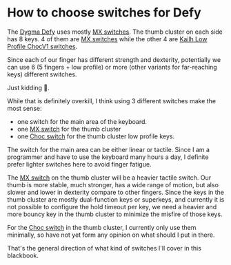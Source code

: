 # How to choose switches for Defy

The [Dygma Defy][defy] uses mostly [MX switches][mx-switch].
The thumb cluster on each side has 8 keys.
4 of them are [MX switches][mx-switch] while the other 4 are [Kailh Low Profile ChocV1 switches][choc-switch].

Since each of our finger has different strength and dexterity,
potentially we can use 6 (5 fingers + low profile) or more (other variants for far-reaching keys) different switches.

Just kidding 🤣.

While that is definitely overkill, I think using 3 different switches make the most sense:

- one switch for the main area of the keyboard.
- one [MX switch][mx-switch] for the thumb cluster
- one [Choc switch][choc-switch] for the thumb cluster low profile keys.

The switch for the main area can be either linear or tactile.
Since I am a programmer and have to use the keyboard many hours a day,
I definite prefer lighter switches here to avoid finger fatigue.

The [MX switch][mx-switch] on the thumb cluster will be a heavier tactile switch.
Our thumb is more stable, much stronger, has a wide range of motion,
but also slower and lower in dexterity compare to other fingers.
Since the keys in the thumb cluster are mostly dual-function keys or superkeys,
and currently it is not possible to configure the hold timeout per key,
we need a heavier and more bouncy key in the thumb cluster to minimize the misfire of those keys.

For the [Choc switch][choc-switch] in the thumb cluster,
I currently only use them minimally,
so have not yet form any opinion on what should I put in there.

That's the general direction of what kind of switches I'll cover in this blackbook.

[defy]: https://dygma.com/pages/defy
[mx-switch]: https://en.wikipedia.org/wiki/Cherry_AG#Cherry_MX
[choc-switch]: https://switchandclick.com/low-profile-vs-normal-keyboards/
